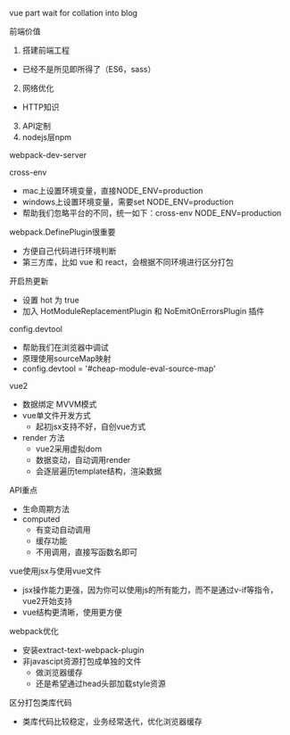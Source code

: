 vue part wait for collation into blog

前端价值
1. 搭建前端工程
  * 已经不是所见即所得了（ES6，sass）
2. 网络优化
  * HTTP知识
3. API定制
4. nodejs层npm

webpack-dev-server

cross-env
* mac上设置环境变量，直接NODE_ENV=production
* windows上设置环境变量，需要set NODE_ENV=production
* 帮助我们忽略平台的不同，统一如下：cross-env NODE_ENV=production

webpack.DefinePlugin很重要
* 方便自己代码进行环境判断
* 第三方库，比如 vue 和 react，会根据不同环境进行区分打包

开启热更新
* 设置 hot 为 true
* 加入 HotModuleReplacementPlugin 和 NoEmitOnErrorsPlugin 插件

config.devtool
* 帮助我们在浏览器中调试
* 原理使用sourceMap映射
* config.devtool = '#cheap-module-eval-source-map'

vue2
* 数据绑定 MVVM模式
* vue单文件开发方式
  * 起初jsx支持不好，自创vue方式
* render 方法
  * vue2采用虚拟dom
  * 数据变动，自动调用render
  * 会逐层遍历template结构，渲染数据

API重点
* 生命周期方法
* computed
  * 有变动自动调用
  * 缓存功能
  * 不用调用，直接写函数名即可

vue使用jsx与使用vue文件
* jsx操作能力更强，因为你可以使用js的所有能力，而不是通过v-if等指令，vue2开始支持
* vue结构更清晰，使用更方便

webpack优化
* 安装extract-text-webpack-plugin
* 非javascipt资源打包成单独的文件
  * 做浏览器缓存
  * 还是希望通过head头部加载style资源

区分打包类库代码
  * 类库代码比较稳定，业务经常迭代，优化浏览器缓存